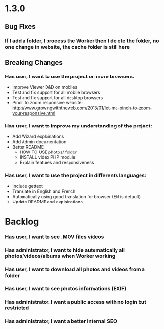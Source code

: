 <a name="1.3.0"></a>
# 1.3.0

## Bug Fixes

### If I add a folder, I process the Worker then I delete the folder, no one change in website, the cache folder is still here



## Breaking Changes

### Has user, I want to use the project on more browsers:

- Improve Viewer D&D on mobiles
- Test and fix support for all mobile browsers
- Test and fix support for all desktop browsers
- Pinch to zoom responsive website: http://www.growingwiththeweb.com/2013/01/let-me-pinch-to-zoom-your-responsive.html

### Has user, I want to improve my understanding of the project:

- Add Wizard explainations
- Add Admin documentation
- Better README
  - HOW TO USE photos/ folder
  - INSTALL video PHP module
  - Explain features and responsiveness

### Has user, I want to use the project in differents languages:

- Include gettext
- Translate in English and French
- Automatically using good translation for browser (EN is default)
- Update README and explainations

<a name="backlog"></a>
# Backlog

### Has user, I want to see .MOV files videos
### Has administrator, I want to hide automatically all photos/videos/albums when Worker working
### Has user, I want to download all photos and videos from a folder
### Has user, I want to see photos informations (EXIF)
### Has administrator, I want a public access with no login but restricted
### Has administrator, I want a better internal SEO